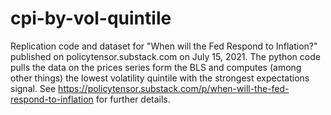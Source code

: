 # cpi-by-vol-quintile
Replication code and dataset for "When will the Fed Respond to Inflation?" published on policytensor.substack.com on July 15, 2021. 
The python code pulls the data on the prices series form the BLS and computes (among other things) the lowest volatility quintile with
the strongest expectations signal. See https://policytensor.substack.com/p/when-will-the-fed-respond-to-inflation for further details. 
